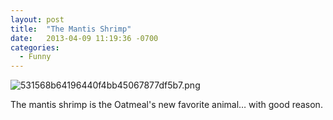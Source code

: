 ```yaml
---
layout: post
title:  "The Mantis Shrimp"
date:   2013-04-09 11:19:36 -0700
categories:
  - Funny
---
```


  ![531568b64196440f4bb45067877df5b7.png](/attachments/531568b64196440f4bb45067877df5b7/image.png) 

 The mantis shrimp is the Oatmeal's new favorite animal… with good reason.

